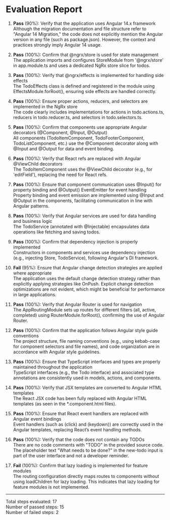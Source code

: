 # Evaluation Report

1. **Pass** (90%): Verify that the application uses Angular 14.x framework  
   Although the migration documentation and file structure refer to "Angular 14 Migration," the code does not explicitly mention the Angular version in any file (such as package.json). However, the context and practices strongly imply Angular 14 usage.

2. **Pass** (100%): Confirm that @ngrx/store is used for state management  
   The application imports and configures StoreModule from '@ngrx/store' in app.module.ts and uses a dedicated NgRx store slice for todos.

3. **Pass** (100%): Verify that @ngrx/effects is implemented for handling side effects  
   The TodoEffects class is defined and registered in the module using EffectsModule.forRoot(), ensuring side effects are handled correctly.

4. **Pass** (100%): Ensure proper actions, reducers, and selectors are implemented in the NgRx store  
   The code clearly includes implementations for actions in todo.actions.ts, reducers in todo.reducer.ts, and selectors in todo.selectors.ts.

5. **Pass** (100%): Confirm that components use appropriate Angular decorators (@Component, @Input, @Output)  
   All components (TodoItemComponent, TodoFooterComponent, TodoListComponent, etc.) use the @Component decorator along with @Input and @Output for data and event binding.

6. **Pass** (100%): Verify that React refs are replaced with Angular @ViewChild decorators  
   The TodoItemComponent uses the @ViewChild decorator (e.g., for 'editField'), replacing the need for React refs.

7. **Pass** (100%): Ensure that component communication uses @Input() for property binding and @Output() EventEmitter for event handling  
   Property binding and event emission are implemented using @Input and @Output in the components, facilitating communication in line with Angular patterns.

8. **Pass** (100%): Verify that Angular services are used for data handling and business logic  
   The TodoService (annotated with @Injectable) encapsulates data operations like fetching and saving todos.

9. **Pass** (100%): Confirm that dependency injection is properly implemented  
   Constructors in components and services use dependency injection (e.g., injecting Store, TodoService), following Angular's DI framework.

10. **Fail** (95%): Ensure that Angular change detection strategies are applied where appropriate  
    The application uses the default change detection strategy rather than explicitly applying strategies like OnPush. Explicit change detection optimizations are not evident, which might be beneficial for performance in large applications.

11. **Pass** (100%): Verify that Angular Router is used for navigation  
    The AppRoutingModule sets up routes for different filters (all, active, completed) using RouterModule.forRoot(), confirming the use of Angular Router.

12. **Pass** (100%): Confirm that the application follows Angular style guide conventions  
    The project structure, file naming conventions (e.g., using kebab-case for component selectors and file names), and code organization are in accordance with Angular style guidelines.

13. **Pass** (100%): Ensure that TypeScript interfaces and types are properly maintained throughout the application  
    TypeScript interfaces (e.g., the Todo interface) and associated type annotations are consistently used in models, actions, and components.

14. **Pass** (100%): Verify that JSX templates are converted to Angular HTML templates  
    The React JSX code has been fully replaced with Angular HTML templates (as seen in the *.component.html files).

15. **Pass** (100%): Ensure that React event handlers are replaced with Angular event bindings  
    Event handlers (such as (click) and (keydown)) are correctly used in the Angular templates, replacing React’s event handling methods.

16. **Pass** (100%): Verify that the code does not contain any TODOs  
    There are no code comments with "TODO" in the provided source code. The placeholder text "What needs to be done?" in the new-todo input is part of the user interface and not a developer reminder.

17. **Fail** (100%): Confirm that lazy loading is implemented for feature modules  
    The routing configuration directly maps routes to components without using loadChildren for lazy loading. This indicates that lazy loading for feature modules is not implemented.

---

Total steps evaluated: 17  
Number of passed steps: 15  
Number of failed steps: 2